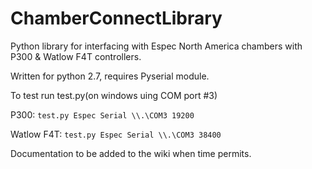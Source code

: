 # ChamberConnectLibrary
Python library for interfacing with Espec North America chambers with P300 &amp; Watlow F4T controllers.

Written for python 2.7, requires Pyserial module.

To test run test.py(on windows uing COM port #3)

P300: ```test.py Espec Serial \\.\COM3 19200```

Watlow F4T: ```test.py Espec Serial \\.\COM3 38400```

Documentation to be added to the wiki when time permits.